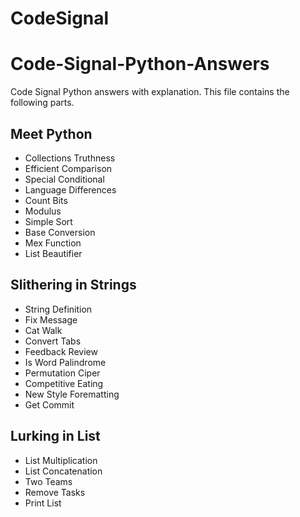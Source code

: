 # CodeSignal
# Code-Signal-Python-Answers
Code Signal Python answers with explanation. This file contains the following parts.
## Meet Python
- Collections Truthness
- Efficient Comparison
- Special Conditional
- Language Differences
- Count Bits
- Modulus
- Simple Sort
- Base Conversion
- Mex Function
- List Beautifier

## Slithering in Strings
- String Definition
- Fix Message
- Cat Walk
- Convert Tabs
- Feedback Review
- Is Word Palindrome
- Permutation Ciper
- Competitive Eating
- New Style Forematting
- Get Commit 

## Lurking in List
- List Multiplication
- List Concatenation
- Two Teams
- Remove Tasks
- Print List

